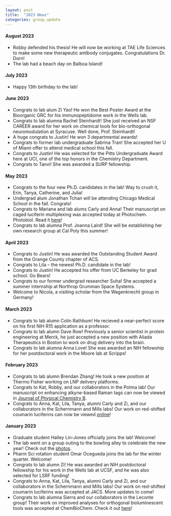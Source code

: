 ```yaml
---
layout: post
title:  "2023 News"
categories: group_update
---
```

#### August 2023
- Robby defended his thesis! He will now be working at TAE Life Sciences to make some new therapeutic antibody conjugates. Congratulations Dr. Dorn!
- The lab had a beach day on Balboa Island!

#### July 2023
- Happy 13th birthday to the lab!

#### June 2023
- Congrats to lab alum Zi Yao! He won the Best Poster Award at the Bioorganic GRC for his immunopeptidome work in the Wells lab.
- Congrats to lab alumna Rachel Steinhardt! She just received an NSF CAREER award for her work on chemical tools for bio-orthogonal neuromodulation at Syracuse. Well done, Prof. Steinhardt!
- A huge congrats to Justin! He won 3 departmental awards!
- Congrats to former lab undergraduate Sabrina Tran! She accepted her U of Miami offer to attend medical school this fall.
- Congrats to Justin! He was selected for the Pitts Undergraduate Award here at UCI, one of the top honors in the Chemistry Department.
- Congrats to Tanvi! She was awarded a SURP fellowship.

#### May 2023
- Congrats to the four new Ph.D. candidates in the lab! Way to crush it, Erin, Tanya, Catherine, and Julia!
- Undergrad alum Jonathan Tchan will be attending Chicago Medical School in the fall. Congrats!
- Congrats to Mariana and lab alums Carly and Anna! Their manuscript on caged luciferin multiplexing was accepted today at Photochem. Photobiol. Read it [here](https://onlinelibrary.wiley.com/doi/epdf/10.1111/php.13814)!
- Congrats to lab alumna Prof. Joanna Laird! She will be establishing her own research group at Cal Poly this summer!

#### April 2023
- Congrats to Justin! He was awarded the Outstanding Student Award from the Orange County chapter of ACS.
- Congrats to Lila – the newest Ph.D. candidate in the lab!
- Congrats to Justin! He accepted his offer from UC Berkeley for grad school. Go Bears!
- Congrats to our former undergrad researcher Suha! She accepted a summer internship at Northrop Grumman Space Systems.
- Welcome to Nicola, a visiting scholar from the Wagenknecht group in Germany!

#### March 2023
- Congrats to lab alumn Colin Rathbum! He recieved a near-perfect score on his first NIH R15 application as a professor.
- Congrats to lab alumn Dave Row! Previously a senior scientist in protein engineering at Merck, he just accepted a new position with Aliada Therapeutics in Boston to work on drug delivery into the brain.
- Congrats to lab alumna Anna Love! She was awarded an NIH fellowship for her postdoctoral work in the Moore lab at Scripps!

#### February 2023
- Congrats to lab alumn Brendan Zhang! He took a new position at Thermo Fisher working on LNP delivery platforms.
- Congrats to Kat, Robby, and our collaborators in the Potma lab! Our manuscript on enhancing alkyne-based Raman tags can now be viewed in [Journal of Physical Chemistry B](https://pubs.acs.org/doi/10.1021/acs.jpcb.2c09093).
- Congrats to Anna, Kat, Lila, Tanya, alumni Carly and Zi, and our collaborators in the Schernmann and Mills labs! Our work on red-shifted coumarin luciferins can now be viewed [online](https://pubs.acs.org/doi/10.1021/jacs.2c07220)!

#### January 2023
- Graduate student Halley Lin-Jones officially joins the lab! Welcome!
- The lab went on a group outing to the bowling alley to celebrate the new year! Check out the [photos](https://www.flickr.com/photos/194141943@N06).
- Pharm Sci rotation student Omar Ocegueda joins the lab for the winter quarter. Welcome!
- Congrats to lab alumn Zi! He was awarded an NIH postdoctoral fellowship for his work in the Wells lab at UCSF, and he was also selected for LSRF funding!
- Congrats to Anna, Kat, Lila, Tanya, alumni Carly and Zi, and our collaborators in the Schernmann and Mills labs! Our work on red-shifted coumarin luciferins was accepted at JACS. More updates to come!
- Congrats to lab alumna Sierra and our collaborators in the Leconte group! Their work on improved analyses for orthogonal bioluminescent tools was accepted at ChemBioChem. Check it out [here](https://chemistry-europe.onlinelibrary.wiley.com/doi/10.1002/cbic.202200726)!
